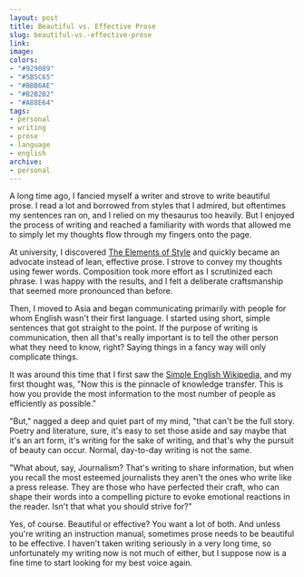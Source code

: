 ```yaml
---
layout: post
title: Beautiful vs. Effective Prose
slug: beautiful-vs.-effective-prose
link: 
image: 
colors:
- "#929089"
- "#5B5C65"
- "#BBB6AE"
- "#B2B2B2"
- "#A88E64"
tags:
- personal
- writing
- prose
- language
- english
archive:
- personal
---
```


A long time ago, I fancied myself a writer and strove to write beautiful prose. I read a lot and borrowed from styles that I admired, but oftentimes my sentences ran on, and I relied on my thesaurus too heavily. But I enjoyed the process of writing and reached a familiarity with words that allowed me to simply let my thoughts flow through my fingers onto the page.

At university, I discovered [The Elements of Style](https://en.wikipedia.org/wiki/The_Elements_of_Style) and quickly became an advocate instead of lean, effective prose. I strove to convey my thoughts using fewer words. Composition took more effort as I scrutinized each phrase. I was happy with the results, and I felt a deliberate craftsmanship that seemed more pronounced than before.

Then, I moved to Asia and began communicating primarily with people for whom English wasn't their first language. I started using short, simple sentences that got straight to the point. If the purpose of writing is communication, then all that's really important is to tell the other person what they need to know, right? Saying things in a fancy way will only complicate things.

It was around this time that I first saw the [Simple English Wikipedia](https://simple.wikipedia.org/wiki/Main_Page), and my first thought was, "Now this is the pinnacle of knowledge transfer. This is how you provide the most information to the most number of people as efficiently as possible."

"But," nagged a deep and quiet part of my mind, "that can't be the full story. Poetry and literature, sure, it's easy to set those aside and say maybe that it's an art form, it's writing for the sake of writing, and that's why the pursuit of beauty can occur. Normal, day-to-day writing is not the same.

"What about, say, Journalism? That's writing to share information, but when you recall the most esteemed journalists they aren't the ones who write like a press release. They are those who have perfected their craft, who can shape their words into a compelling picture to evoke emotional reactions in the reader. Isn't that what you should strive for?"

Yes, of course. Beautiful or effective? You want a lot of both. And unless you're writing an instruction manual, sometimes prose needs to be beautiful to be effective. I haven't taken writing seriously in a very long time, so unfortunately my writing now is not much of either, but I suppose now is a fine time to start looking for my best voice again.

